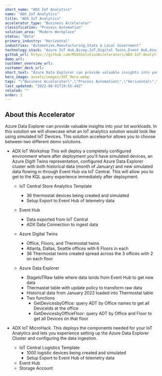 ```yaml
---
short_name: "ADX IoT Analytics"
name: "ADX IoT Analytics"
title: "ADX IoT Analytics"
accelerator_type: "Business Accelerator"
classification: "Process Automation"
solution_area: "Modern Workplace"
status: "Beta"
primary_industry: "Horizontal"
industries: "Automotive,Manufacturing,State & Local Government"
technology_stack: "Azure IoT Hub,Bicep,IoT,Digital Twins,Event Hub,Azure Data Explorer"
github_url: https://github.com/MSUSSolutionAccelerators/ADX-IoT-Analytics-Solution-Accelerator
demo_url: 
customer_overview_url: 
customer_deck_url: 
short_text: "Azure Data Explorer can provide valuable insights into your IoT workloads."
hero_image: assets/images/IOT_Hero.webp
tags: "\"Business Accelerator\",\"Process Automation\",\"Horizontal\",\"Automotive\",\"Manufacturing\",\"State & Local Government\",\"Azure IoT Hub\",\"Bicep\",\"IoT\",\"Digital Twins\",\"Event Hub\",\"Azure Data Explorer\",\"Modern Workplace\",\"Beta\""
last_updated: "2022-08-01T19:55:48Z"
related: ""
order: 2
---
```

## About this Accelerator

Azure Data Explorer can provide valuable insights into your Iot workloads. In this solution we will showcase what an IoT analytics solution would look like using simulated IoT Devices. This solution acceleartor allows you to choose between two different demo solutions.

* ADX IoT Workshop This will deploy a completely configured environment where after deployment you'll have simulated devices, an Azure Digitl Twins representation, configured Azure Data Explorer cluster with both historical data (month of January) and new simulated data flowing in through Event Hub via IoT Central. This will allow you to get to the KQL query experience immediately after deployment.
    * IoT Central Store Analytics Template
        * 36 thermostat devices being created and simulated
        * Setup Export to Event Hub of telemetry data

    * Event Hub
        * Data exported from IoT Central
        * ADX Data Connection to ingest data
        
    * Azure Digital Twins
        * Office, Floors, and Thermostat twins
        * Atlanta, Dallas, Seattle offices with 6 Floors in each
        * 36 Thermostat twins created spread across the 3 offices with 2 on each floor
        
    * Azure Data Explorer
        * StageIoTRaw table where data lands from Event Hub to get new data
        * Thermastat table with update policy to transform raw data
        * Historical data from January 2022 loaded into Thermostat table
        * Two functions
            * GetDevicesbyOffice: query ADT by Office names to get all DeviceIds at the office
            * GetDevicesbyOfficeFloor: query ADT by Office and Floor to get all Devices on that floor

* ADX IoT MicroHack. This deploys the components needed for your IoT Analytics and lets you experience setting up the Azure Data Explorer Cluster and configuring the data ingestion.

    * IoT Central Logistics Template
        * 1000 logistic devices being created and simulated
        * Setup Export to Event Hub of telemetry data
    * Event Hub
    * Storage Account
